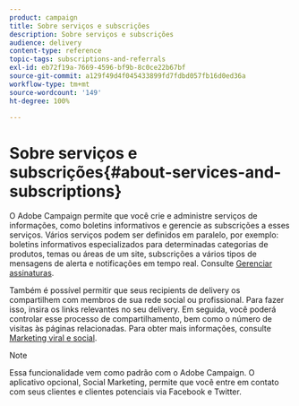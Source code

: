 ```yaml
---
product: campaign
title: Sobre serviços e subscrições
description: Sobre serviços e subscrições
audience: delivery
content-type: reference
topic-tags: subscriptions-and-referrals
exl-id: eb72f19a-7669-4596-bf9b-8c0ce22b67bf
source-git-commit: a129f49d4f045433899fd7fdbd057fb16d0ed36a
workflow-type: tm+mt
source-wordcount: '149'
ht-degree: 100%

---
```


# Sobre serviços e subscrições{#about-services-and-subscriptions}

O Adobe Campaign permite que você crie e administre serviços de informações, como boletins informativos e gerencie as subscrições a esses serviços. Vários serviços podem ser definidos em paralelo, por exemplo: boletins informativos especializados para determinadas categorias de produtos, temas ou áreas de um site, subscrições a vários tipos de mensagens de alerta e notificações em tempo real. Consulte [Gerenciar assinaturas](managing-subscriptions.md).

Também é possível permitir que seus recipients de delivery os compartilhem com membros de sua rede social ou profissional. Para fazer isso, insira os links relevantes no seu delivery. Em seguida, você poderá controlar esse processo de compartilhamento, bem como o número de visitas às páginas relacionadas. Para obter mais informações, consulte [Marketing viral e social](viral-and-social-marketing.md).

>[!NOTE]
>
>Essa funcionalidade vem como padrão com o Adobe Campaign. O aplicativo opcional, Social Marketing, permite que você entre em contato com seus clientes e clientes potenciais via Facebook e Twitter.
